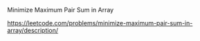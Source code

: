 Minimize Maximum Pair Sum in Array

https://leetcode.com/problems/minimize-maximum-pair-sum-in-array/description/
